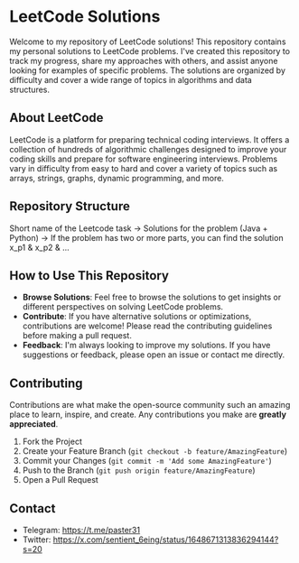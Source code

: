 # LeetCode Solutions

Welcome to my repository of LeetCode solutions! This repository contains my personal solutions to LeetCode problems. I've created this repository to track my progress, share my approaches with others, and assist anyone looking for examples of specific problems. The solutions are organized by difficulty and cover a wide range of topics in algorithms and data structures.

## About LeetCode

LeetCode is a platform for preparing technical coding interviews. It offers a collection of hundreds of algorithmic challenges designed to improve your coding skills and prepare for software engineering interviews. Problems vary in difficulty from easy to hard and cover a variety of topics such as arrays, strings, graphs, dynamic programming, and more.

## Repository Structure

Short name of the Leetcode task -> Solutions for the problem (Java + Python) -> If the problem has two or more parts, you can find the solution x_p1 & x_p2 & ...

## How to Use This Repository

- **Browse Solutions**: Feel free to browse the solutions to get insights or different perspectives on solving LeetCode problems.
- **Contribute**: If you have alternative solutions or optimizations, contributions are welcome! Please read the contributing guidelines before making a pull request.
- **Feedback**: I'm always looking to improve my solutions. If you have suggestions or feedback, please open an issue or contact me directly.

## Contributing

Contributions are what make the open-source community such an amazing place to learn, inspire, and create. Any contributions you make are **greatly appreciated**.

1. Fork the Project
2. Create your Feature Branch (`git checkout -b feature/AmazingFeature`)
3. Commit your Changes (`git commit -m 'Add some AmazingFeature'`)
4. Push to the Branch (`git push origin feature/AmazingFeature`)
5. Open a Pull Request

## Contact

- Telegram: https://t.me/paster31
- Twitter: https://x.com/sentient_6eing/status/1648671313836294144?s=20
